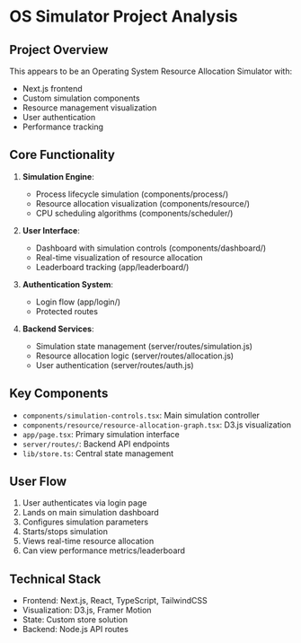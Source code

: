 # OS Simulator Project Analysis

## Project Overview
This appears to be an Operating System Resource Allocation Simulator with:
- Next.js frontend
- Custom simulation components
- Resource management visualization
- User authentication
- Performance tracking

## Core Functionality
1. **Simulation Engine**:
   - Process lifecycle simulation (components/process/)
   - Resource allocation visualization (components/resource/)
   - CPU scheduling algorithms (components/scheduler/)

2. **User Interface**:
   - Dashboard with simulation controls (components/dashboard/)
   - Real-time visualization of resource allocation
   - Leaderboard tracking (app/leaderboard/)

3. **Authentication System**:
   - Login flow (app/login/)
   - Protected routes

4. **Backend Services**:
   - Simulation state management (server/routes/simulation.js)
   - Resource allocation logic (server/routes/allocation.js)
   - User authentication (server/routes/auth.js)

## Key Components
- `components/simulation-controls.tsx`: Main simulation controller
- `components/resource/resource-allocation-graph.tsx`: D3.js visualization
- `app/page.tsx`: Primary simulation interface
- `server/routes/`: Backend API endpoints
- `lib/store.ts`: Central state management

## User Flow
1. User authenticates via login page
2. Lands on main simulation dashboard
3. Configures simulation parameters
4. Starts/stops simulation
5. Views real-time resource allocation
6. Can view performance metrics/leaderboard

## Technical Stack
- Frontend: Next.js, React, TypeScript, TailwindCSS
- Visualization: D3.js, Framer Motion
- State: Custom store solution
- Backend: Node.js API routes
